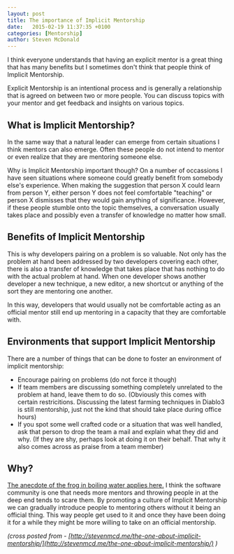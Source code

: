 ```yaml
---
layout: post
title: The importance of Implicit Mentorship
date:   2015-02-19 11:37:35 +0100
categories: [Mentorship]
author: Steven McDonald
---
```


I think everyone understands that having an explicit mentor is a great thing that has many benefits but I sometimes don't think that people think of Implicit Mentorship.

Explicit Mentorship is an intentional process and is generally a relationship that is agreed on between two or more people. You can discuss topics with your mentor and get feedback and insights on various topics.

## What is Implicit Mentorship?

In the same way that a natural leader can emerge from certain situations I think mentors can also emerge. Often these people do not intend to mentor or even realize that they are mentoring someone else.

Why is Implicit Mentorship important though? On a number of occassions I have seen situations where someone could greatly benefit from somebody else's experience. When making the suggestion that person X could learn from person Y, either person Y does not feel comfortable "teaching" or person X dismisses that they would gain anything of significance. However, if these people stumble onto the topic themselves, a conversation usually takes place and possibly even a transfer of knowledge no matter how small.

## Benefits of Implicit Mentorship

This is why developers pairing on a problem is so valuable. Not only has the problem at hand been addressed by two developers covering each other, there is also a transfer of knowledge that takes place that has nothing to do with the actual problem at hand. When one developer shows another developer a new technique, a new editor, a new shortcut or anything of the sort they are mentoring one another.

In this way, developers that would usually not be comfortable acting as an official mentor still end up mentoring in a capacity that they are comfortable with.

## Environments that support Implicit Mentorship

There are a number of things that can be done to foster an environment of implicit mentorship:

* Encourage pairing on problems (do not force it though)
* If team members are discussing something completely unrelated to the problem at hand, leave them to do so. (Obviously this comes with certain restricitions. Discussing the latest farming techniques in Diablo3 is still mentorship, just not the kind that should take place during office hours)
* If you spot some well crafted code or a situation that was well handled, ask that person to drop the team a mail and explain what they did and why. (If they are shy, perhaps look at doing it on their behalf. That why it also comes across as praise from a team member)

## Why?

[The anecdote of the frog in boiling water applies here.]( http://en.wikipedia.org/wiki/Boiling_frog) I think the software community is one that needs more mentors and throwing people in at the deep end tends to scare them. By promoting a culture of Implicit Mentorship we can gradually introduce people to mentoring others without it being an official thing. This way people get used to it and once they have been doing it for a while they might be more willing to take on an official mentorship.


*(cross posted from - [http://stevenmcd.me/the-one-about-implicit-mentorship/](http://stevenmcd.me/the-one-about-implicit-mentorship/) )*
